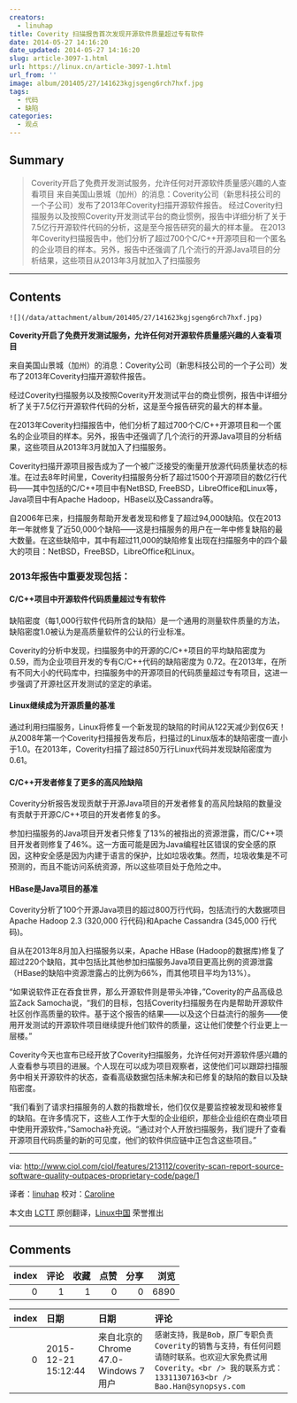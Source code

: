 ```yaml
---
creators:
  - linuhap
title: Coverity 扫描报告首次发现开源软件质量超过专有软件
date: 2014-05-27 14:16:20
date_updated: 2014-05-27 14:16:20
slug: article-3097-1.html
url: https://linux.cn/article-3097-1.html
url_from: ''
image: album/201405/27/141623kgjsgeng6rch7hxf.jpg
tags:
  - 代码
  - 缺陷
categories:
  - 观点
---
```


## Summary

> Coverity开启了免费开发测试服务，允许任何对开源软件质量感兴趣的人查看项目 来自美国山景城（加州）的消息：Coverity公司（新思科技公司的一个子公司）发布了2013年Coverity扫描开源软件报告。 经过Coverity扫描服务以及按照Coverity开发测试平台的商业惯例，报告中详细分析了关于7.5亿行开源软件代码的分析，这是至今报告研究的最大的样本量。 在2013年Coverity扫描报告中，他们分析了超过700个C/C++开源项目和一个匿名的企业项目的样本。另外，报告中还强调了几个流行的开源Java项目的分析结果，这些项目从2013年3月就加入了扫描服务

***

<!-- more -->

## Contents

`![](/data/attachment/album/201405/27/141623kgjsgeng6rch7hxf.jpg)`

**Coverity开启了免费开发测试服务，允许任何对开源软件质量感兴趣的人查看项目**

来自美国山景城（加州）的消息：Coverity公司（新思科技公司的一个子公司）发布了2013年Coverity扫描开源软件报告。

经过Coverity扫描服务以及按照Coverity开发测试平台的商业惯例，报告中详细分析了关于7.5亿行开源软件代码的分析，这是至今报告研究的最大的样本量。

在2013年Coverity扫描报告中，他们分析了超过700个C/C++开源项目和一个匿名的企业项目的样本。另外，报告中还强调了几个流行的开源Java项目的分析结果，这些项目从2013年3月就加入了扫描服务。

Coverity扫描开源项目报告成为了一个被广泛接受的衡量开放源代码质量状态的标准。在过去8年时间里，Coverity扫描服务分析了超过1500个开源项目的数亿行代码——其中包括的C/C++项目中有NetBSD, FreeBSD，LibreOffice和Linux等，Java项目中有Apache Hadoop，HBase以及Cassandra等。

自2006年已来，扫描服务帮助开发者发现和修复了超过94,000缺陷。仅在2013年一年就修复了近50,000个缺陷——这是扫描服务的用户在一年中修复缺陷的最大数量。在这些缺陷中，其中有超过11,000的缺陷修复出现在扫描服务中的四个最大的项目：NetBSD，FreeBSD，LibreOffice和Linux。

### 2013年报告中重要发现包括：

#### C/C++项目中开源软件代码质量超过专有软件

缺陷密度（每1,000行软件代码所含的缺陷）是一个通用的测量软件质量的方法，缺陷密度1.0被认为是高质量软件的公认的行业标准。

Coverity的分析中发现，扫描服务中的开源的C/C++项目的平均缺陷密度为 0.59，而为企业项目开发的专有C/C++代码的缺陷密度为 0.72。在2013年，在所有不同大小的代码库中，扫描服务中的开源项目的代码质量超过专有项目，这进一步强调了开源社区开发测试的坚定的承诺。

#### Linux继续成为开源质量的基准

通过利用扫描服务，Linux将修复一个新发现的缺陷的时间从122天减少到仅6天！从2008年第一个Coverity扫描报告发布后，扫描过的Linux版本的缺陷密度一直小于1.0。在2013年，Coverity扫描了超过850万行Linux代码并发现缺陷密度为 0.61。

#### C/C++开发者修复了更多的高风险缺陷

Coverity分析报告发现贡献于开源Java项目的开发者修复的高风险缺陷的数量没有贡献于开源C/C++项目的开发者修复的多。

参加扫描服务的Java项目开发者只修复了13%的被指出的资源泄露，而C/C++项目开发者则修复了46%。这一方面可能是因为Java编程社区错误的安全感的原因，这种安全感是因为内建于语言的保护，比如垃圾收集。然而，垃圾收集是不可预测的，而且不能访问系统资源，所以这些项目处于危险之中。

#### HBase是Java项目的基准

Coverity分析了100个开源Java项目的超过800万行代码，包括流行的大数据项目Apache Hadoop 2.3 (320,000 行代码)和Apache Cassandra (345,000 行代码)。

自从在2013年8月加入扫描服务以来，Apache HBase (Hadoop的数据库)修复了超过220个缺陷，其中包括比其他参加扫描服务Java项目更高比例的资源泄露（HBase的缺陷中资源泄露占的比例为66%，而其他项目平均为13%）。

“如果说软件正在吞食世界，那么开源软件则是带头冲锋，”Coverity的产品高级总监Zack Samocha说，“我们的目标，包括Coverity扫描服务在内是帮助开源软件社区创作高质量的软件。基于这个报告的结果——以及这个日益流行的服务——使用开发测试的开源软件项目继续提升他们软件的质量，这让他们使整个行业更上一层楼。”

Coverity今天也宣布已经开放了Coverity扫描服务，允许任何对开源软件感兴趣的人查看参与项目的进展。个人现在可以成为项目观察者，这使他们可以跟踪扫描服务中相关开源软件的状态，查看高级数据包括未解决和已修复的缺陷的数目以及缺陷密度。

“我们看到了请求扫描服务的人数的指数增长，他们仅仅是要监控被发现和被修复的缺陷。在许多情况下，这些人工作于大型的企业组织，那些企业组织在商业项目中使用开源软件，”Samocha补充说。“通过对个人开放扫描服务，我们提升了查看开源项目代码质量的新的可见度，他们的软件供应链中正包含这些项目。”

---

via: <http://www.ciol.com/ciol/features/213112/coverity-scan-report-source-software-quality-outpaces-proprietary-code/page/1>

译者：[linuhap](https://github.com/linuhap) 校对：[Caroline](https://github.com/carolinewuyan)

本文由 [LCTT](https://github.com/LCTT/TranslateProject) 原创翻译，[Linux中国](https://linux.cn/) 荣誉推出

***

## Comments


|   index |   评论 |   收藏 |   点赞 |   分享 |   浏览 |
|--------:|-------:|-------:|-------:|-------:|-------:|
|       0 |      1 |      1 |      0 |      0 |   6890 |

|   index | 日期                | 日期                                  | 评论                                                                                                                                                                 |
|--------:|:--------------------|:--------------------------------------|:---------------------------------------------------------------------------------------------------------------------------------------------------------------------|
|       0 | 2015-12-21 15:12:44 | 来自北京的 Chrome 47.0-Windows 7 用户 | `感谢支持，我是Bob，原厂专职负责Coverity的销售与支持，有任何问题请随时联系。也欢迎大家免费试用Coverity。<br /> 我的联系方式：13311307163<br /> Bao.Han@synopsys.com` |
